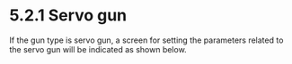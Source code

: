 # 5.2.1 Servo gun

 If the gun type is servo gun, a screen for setting the parameters related to the servo gun will be indicated as shown below.
